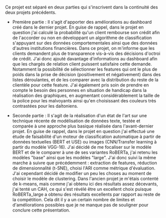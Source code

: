 Ce projet est séparé en deux parties qui s'inscrivent dans la continuité des deux projets précédents.

- Première partie : Il s'agit d'apporter des améliorations au dashboard créé dans le dernier projet. En guise de rappel, dans le projet en question j'ai calculé la probabilité qu'un client rembourse son crédit afin de l'accorder ou non en développant un algorithme de classification s'appuyant sur des données comportementales ainsi que des données d'autres institutions financières. Dans ce projet, on m'informe que les clients demandent plus de transparence vis-à-vis des décisions d'octroi de crédit. J'ai donc ajouté davantage d'informations au dashboard afin que les chargés de relation client puissent satisfaire cette demande. Notamment la possibilité de sélectionner les features qui ont le plus de poids dans la prise de décision (positivement et négativement) dans des listes déroulantes, et de les comparer avec la distribution du reste de la clientèle pour cette feature. J'ai également pris soin de prendre en compte le besoin des personnes en situation de handicap dans la réalisation des graphiques, en augmentant considérablement la taille de la police pour les malvoyants ainsi qu'en choisissant des couleurs très contrastées pour les daltoniens.

- Seconde partie : Il s'agit de la réalisation d'un état de l'art sur une technique récente de modélisation de données texte, testée et comparée à une approche plus basique réalisée dans l'avant-dernier projet. En guise de rappel, dans le projet en question j'ai effectué une étude de faisabilité d'un moteur de classification automatique à partir de données textuelles (BERT et USE) ou images (CNN/Transfer learning à partir du modèle VGG-16). J'ai décidé de me focaliser sur le modèle BERT et de le comparer à une de ses variantes RoBERTa, j'ai retenu les modèles "base" ainsi que les modèles "large". J'ai donc suivi la même marche à suivre que précédemment : extraction de features, réduction de dimensionnalité (t-SNE), choisi l'ARI comme métrique d'évaluation. J'ai cependant décidé de modifier un peu les choses au moment de choisir le modèle de clustering. Dans l'ancien projet je m'étais contenté de k-means, mais comme j'ai obtenu ici des résultats assez décevants, j'ai tenté un CAH, ce qui s'est révélé être un excellent choix puisque RoBERTa_large a obtenu des résultats excellents par rapport au reste de la compétition. Cela dit il y a un certain nombre de limites et d'améliorations possibles que je ne manque pas de souligner pour conclure cette présentation.
